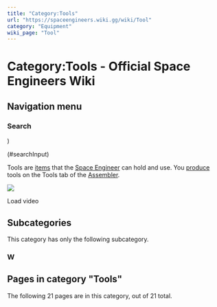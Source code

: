 ```yaml
---
title: "Category:Tools"
url: "https://spaceengineers.wiki.gg/wiki/Tool"
category: "Equipment"
wiki_page: "Tool"
---
```


# Category:Tools - Official Space Engineers Wiki

## Navigation menu

### Search

)

(#searchInput)

  
Tools are [items](https://spaceengineers.wiki.gg/wiki/Item "Item") that the [Space Engineer](https://spaceengineers.wiki.gg/wiki/Space_Engineer "Space Engineer") can hold and use. You [produce](https://spaceengineers.wiki.gg/wiki/Production "Production") tools on the Tools tab of the [Assembler](https://spaceengineers.wiki.gg/wiki/Assembler "Assembler").

![](https://i.ytimg.com/vi/Z5Z5BUa4xzc/hqdefault.jpg)

Load video

## Subcategories

This category has only the following subcategory.

### W

## Pages in category "Tools"

The following 21 pages are in this category, out of 21 total.